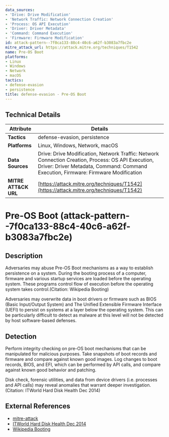 ```yaml
---
data_sources:
- 'Drive: Drive Modification'
- 'Network Traffic: Network Connection Creation'
- 'Process: OS API Execution'
- 'Driver: Driver Metadata'
- 'Command: Command Execution'
- 'Firmware: Firmware Modification'
id: attack-pattern--7f0ca133-88c4-40c6-a62f-b3083a7fbc2e
mitre_attack_url: https://attack.mitre.org/techniques/T1542
name: Pre-OS Boot
platforms:
- Linux
- Windows
- Network
- macOS
tactics:
- defense-evasion
- persistence
title: defense-evasion - Pre-OS Boot
---
```


## Technical Details

| Attribute | Details |
|-----------|----------|
| **Tactics** | defense-evasion, persistence |
| **Platforms** | Linux, Windows, Network, macOS |
| **Data Sources** | Drive: Drive Modification, Network Traffic: Network Connection Creation, Process: OS API Execution, Driver: Driver Metadata, Command: Command Execution, Firmware: Firmware Modification |
| **MITRE ATT&CK URL** | [https://attack.mitre.org/techniques/T1542](https://attack.mitre.org/techniques/T1542) |

# Pre-OS Boot (attack-pattern--7f0ca133-88c4-40c6-a62f-b3083a7fbc2e)

## Description
Adversaries may abuse Pre-OS Boot mechanisms as a way to establish persistence on a system. During the booting process of a computer, firmware and various startup services are loaded before the operating system. These programs control flow of execution before the operating system takes control.(Citation: Wikipedia Booting)

Adversaries may overwrite data in boot drivers or firmware such as BIOS (Basic Input/Output System) and The Unified Extensible Firmware Interface (UEFI) to persist on systems at a layer below the operating system. This can be particularly difficult to detect as malware at this level will not be detected by host software-based defenses.

## Detection
Perform integrity checking on pre-OS boot mechanisms that can be manipulated for malicious purposes. Take snapshots of boot records and firmware and compare against known good images. Log changes to boot records, BIOS, and EFI, which can be performed by API calls, and compare against known good behavior and patching.

Disk check, forensic utilities, and data from device drivers (i.e. processes and API calls) may reveal anomalies that warrant deeper investigation.(Citation: ITWorld Hard Disk Health Dec 2014)

## External References
- [mitre-attack](https://attack.mitre.org/techniques/T1542)
- [ITWorld Hard Disk Health Dec 2014](https://www.itworld.com/article/2853992/3-tools-to-check-your-hard-drives-health-and-make-sure-its-not-already-dying-on-you.html)
- [Wikipedia Booting](https://en.wikipedia.org/wiki/Booting)
